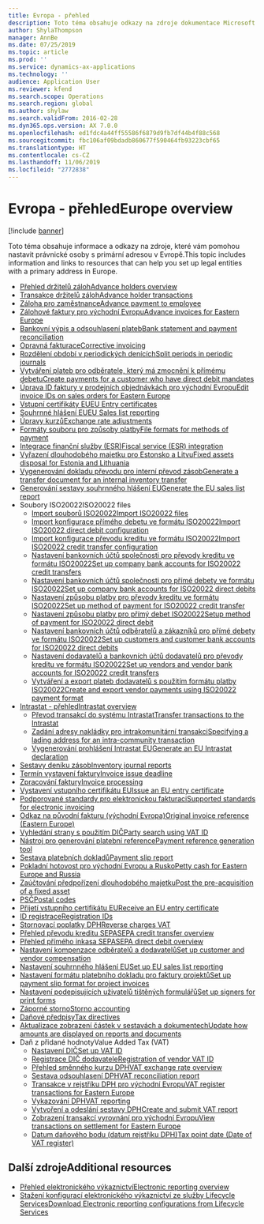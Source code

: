 ```yaml
---
title: Evropa - přehled
description: Toto téma obsahuje odkazy na zdroje dokumentace Microsoft Dynamics 365 Finance pro Evropu.
author: ShylaThompson
manager: AnnBe
ms.date: 07/25/2019
ms.topic: article
ms.prod: ''
ms.service: dynamics-ax-applications
ms.technology: ''
audience: Application User
ms.reviewer: kfend
ms.search.scope: Operations
ms.search.region: global
ms.author: shylaw
ms.search.validFrom: 2016-02-28
ms.dyn365.ops.version: AX 7.0.0
ms.openlocfilehash: ed1fdc4a44ff55586f6879d9fb7df44b4f88c568
ms.sourcegitcommit: fbc106af09bdadb860677f590464fb93223cbf65
ms.translationtype: HT
ms.contentlocale: cs-CZ
ms.lasthandoff: 11/06/2019
ms.locfileid: "2772838"
---
```

# <a name="europe-overview"></a><span data-ttu-id="d24e5-103">Evropa - přehled</span><span class="sxs-lookup"><span data-stu-id="d24e5-103">Europe overview</span></span>

[!include [banner](../includes/banner.md)]

<span data-ttu-id="d24e5-104">Toto téma obsahuje informace a odkazy na zdroje, které vám pomohou nastavit právnické osoby s primární adresou v Evropě.</span><span class="sxs-lookup"><span data-stu-id="d24e5-104">This topic includes information and links to resources that can help you set up legal entities with a primary address in Europe.</span></span> 

- [<span data-ttu-id="d24e5-105">Přehled držitelů záloh</span><span class="sxs-lookup"><span data-stu-id="d24e5-105">Advance holders overview</span></span>](emea-advance-holders.md)
 - [<span data-ttu-id="d24e5-106">Transakce držitelů záloh</span><span class="sxs-lookup"><span data-stu-id="d24e5-106">Advance holder transactions</span></span>](emea-advance-holders-transactions.md)
 - [<span data-ttu-id="d24e5-107">Záloha pro zaměstnance</span><span class="sxs-lookup"><span data-stu-id="d24e5-107">Advance payment to employee</span></span>](tasks/advance-payment-employee.md)
- [<span data-ttu-id="d24e5-108">Zálohové faktury pro východní Evropu</span><span class="sxs-lookup"><span data-stu-id="d24e5-108">Advance invoices for Eastern Europe</span></span>](emea-advance-invoice.md)
- [<span data-ttu-id="d24e5-109">Bankovní výpis a odsouhlasení plateb</span><span class="sxs-lookup"><span data-stu-id="d24e5-109">Bank statement and payment reconciliation</span></span>](emea-bank-reconciliation.md)
- [<span data-ttu-id="d24e5-110">Opravná fakturace</span><span class="sxs-lookup"><span data-stu-id="d24e5-110">Corrective invoicing</span></span>](emea-corrective-invoice.md)
- [<span data-ttu-id="d24e5-111">Rozdělení období v periodických denících</span><span class="sxs-lookup"><span data-stu-id="d24e5-111">Split periods in periodic journals</span></span>](emea-create-post-periodic-journals.md)
- [<span data-ttu-id="d24e5-112">Vytváření plateb pro odběratele, který má zmocnění k přímému debetu</span><span class="sxs-lookup"><span data-stu-id="d24e5-112">Create payments for a customer who have direct debit mandates</span></span>](tasks/create-payments-customers-who-have-direct-debit-mandates.md)
- [<span data-ttu-id="d24e5-113">Úprava ID faktury v prodejních objednávkách pro východní Evropu</span><span class="sxs-lookup"><span data-stu-id="d24e5-113">Edit invoice IDs on sales orders for Eastern Europe</span></span>](emea-edit-invoice-id-sales-orders.md)
- [<span data-ttu-id="d24e5-114">Vstupní certifikáty EU</span><span class="sxs-lookup"><span data-stu-id="d24e5-114">EU Entry certificates</span></span>](emea-entry-certificates.md)
- [<span data-ttu-id="d24e5-115">Souhrnné hlášení EU</span><span class="sxs-lookup"><span data-stu-id="d24e5-115">EU Sales list reporting</span></span>](emea-eu-sales-list.md)
- [<span data-ttu-id="d24e5-116">Úpravy kurzů</span><span class="sxs-lookup"><span data-stu-id="d24e5-116">Exchange rate adjustments</span></span>](emea-exchange-rate-adjustments.md)
- [<span data-ttu-id="d24e5-117">Formáty souboru pro způsoby platby</span><span class="sxs-lookup"><span data-stu-id="d24e5-117">File formats for methods of payment</span></span>](emea-select-file-formats-for-the-method-of-payments.md)
- [<span data-ttu-id="d24e5-118">Integrace finanční služby (ESR)</span><span class="sxs-lookup"><span data-stu-id="d24e5-118">Fiscal service (ESR) integration</span></span>](emea-fiscal-service-integration.md)
- [<span data-ttu-id="d24e5-119">Vyřazení dlouhodobého majetku pro Estonsko a Litvu</span><span class="sxs-lookup"><span data-stu-id="d24e5-119">Fixed assets disposal for Estonia and Lithuania</span></span>](emea-credit-note-reverse-fixed-asset-sale.md)
- [<span data-ttu-id="d24e5-120">Vygenerování dokladu převodu pro interní převod zásob</span><span class="sxs-lookup"><span data-stu-id="d24e5-120">Generate a transfer document for an internal inventory transfer</span></span>](tasks/transfer-document-internal-inventory-transfer.md)
- [<span data-ttu-id="d24e5-121">Generování sestavy souhrnného hlášení EU</span><span class="sxs-lookup"><span data-stu-id="d24e5-121">Generate the EU sales list report</span></span>](tasks/eur-00011-eu-sales-list-report.md)
- <span data-ttu-id="d24e5-122">Soubory ISO20022</span><span class="sxs-lookup"><span data-stu-id="d24e5-122">ISO20022 files</span></span>
  - [<span data-ttu-id="d24e5-123">Import souborů ISO20022</span><span class="sxs-lookup"><span data-stu-id="d24e5-123">Import ISO20022 files</span></span>](emea-ISO20022-file-formats.md)
  - [<span data-ttu-id="d24e5-124">Import konfigurace přímého debetu ve formátu ISO20022</span><span class="sxs-lookup"><span data-stu-id="d24e5-124">Import ISO20022 direct debit configuration</span></span>](tasks/import-iso20022-direct-debit-configuration.md)
  - [<span data-ttu-id="d24e5-125">Import konfigurace převodu kreditu ve formátu ISO20022</span><span class="sxs-lookup"><span data-stu-id="d24e5-125">Import ISO20022 credit transfer configuration</span></span>](tasks/import-iso20022-credit-transfer-configuration.md)
  - [<span data-ttu-id="d24e5-126">Nastavení bankovních účtů společnosti pro převody kreditu ve formátu ISO20022</span><span class="sxs-lookup"><span data-stu-id="d24e5-126">Set up company bank accounts for ISO20022 credit transfers</span></span>](tasks/set-up-company-bank-accounts-iso20022-credit-transfers.md)
  - [<span data-ttu-id="d24e5-127">Nastavení bankovních účtů společnosti pro přímé debety ve formátu ISO20022</span><span class="sxs-lookup"><span data-stu-id="d24e5-127">Set up company bank accounts for ISO20022 direct debits</span></span>](tasks/set-up-company-bank-accounts-iso20022-direct-debits.md)
  - [<span data-ttu-id="d24e5-128">Nastavení způsobu platby pro převody kreditu ve formátu ISO20022</span><span class="sxs-lookup"><span data-stu-id="d24e5-128">Set up method of payment for ISO20022 credit transfer</span></span>](tasks/set-up-method-payment-iso20022-credit-transfer.md)
  - [<span data-ttu-id="d24e5-129">Nastavení způsobu platby pro přímý debet ISO20022</span><span class="sxs-lookup"><span data-stu-id="d24e5-129">Setup method of payment for ISO20022 direct debit</span></span>](tasks/setup-method-payment-iso20022-direct-debit.md)
  - [<span data-ttu-id="d24e5-130">Nastavení bankovních účtů odběratelů a zákazníků pro přímé debety ve formátu ISO20022</span><span class="sxs-lookup"><span data-stu-id="d24e5-130">Set up customers and customer bank accounts for ISO20022 direct debits</span></span>](tasks/set-up-bank-accounts-iso20022-direct-debits.md)
  - [<span data-ttu-id="d24e5-131">Nastavení dodavatelů a bankovních účtů dodavatelů pro převody kreditu ve formátu ISO20022</span><span class="sxs-lookup"><span data-stu-id="d24e5-131">Set up vendors and vendor bank accounts for ISO20022 credit transfers</span></span>](tasks/set-up-vendor-iso20022-credit-transfers.md)
  - [<span data-ttu-id="d24e5-132">Vytváření a export plateb dodavatelů s použitím formátu platby ISO20022</span><span class="sxs-lookup"><span data-stu-id="d24e5-132">Create and export vendor payments using ISO20022 payment format</span></span>](tasks/create-export-vendor-payments-iso20022-payment-format.md)
- [<span data-ttu-id="d24e5-133">Intrastat - přehled</span><span class="sxs-lookup"><span data-stu-id="d24e5-133">Intrastat overview</span></span>](emea-intrastat.md)
  - [<span data-ttu-id="d24e5-134">Převod transakcí do systému Intrastat</span><span class="sxs-lookup"><span data-stu-id="d24e5-134">Transfer transactions to the Intrastat</span></span>](tasks/transfer-transactions-intrastat.md)
  - [<span data-ttu-id="d24e5-135">Zadání adresy nakládky pro intrakomunitární transakci</span><span class="sxs-lookup"><span data-stu-id="d24e5-135">Specifying a lading address for an intra-community transaction</span></span>](tasks/eur-00002-specify-lading-address-intra-community.md)
  - [<span data-ttu-id="d24e5-136">Vygenerování prohlášení Intrastat EU</span><span class="sxs-lookup"><span data-stu-id="d24e5-136">Generate an EU Intrastat declaration</span></span>](tasks/eur-00002-eu-intrastat-declaration.md)
- [<span data-ttu-id="d24e5-137">Sestavy deníku zásob</span><span class="sxs-lookup"><span data-stu-id="d24e5-137">Inventory journal reports</span></span>](emea-set-up-report-inventory-journal-names.md)
- [<span data-ttu-id="d24e5-138">Termín vystavení faktury</span><span class="sxs-lookup"><span data-stu-id="d24e5-138">Invoice issue deadline</span></span>](emea-invoice-issue-deadline.md)
- [<span data-ttu-id="d24e5-139">Zpracování faktury</span><span class="sxs-lookup"><span data-stu-id="d24e5-139">Invoice processing</span></span>](emea-invoice-processing.md)
- [<span data-ttu-id="d24e5-140">Vystavení vstupního certifikátu EU</span><span class="sxs-lookup"><span data-stu-id="d24e5-140">Issue an EU entry certificate</span></span>](tasks/eur-00012-issue-eu-entry-certificate.md)
- [<span data-ttu-id="d24e5-141">Podporované standardy pro elektronickou fakturaci</span><span class="sxs-lookup"><span data-stu-id="d24e5-141">Supported standards for electronic invoicing</span></span>](emea-oioubl-standards-electronic-invoicing.md)
- [<span data-ttu-id="d24e5-142">Odkaz na původní fakturu (východní Evropa)</span><span class="sxs-lookup"><span data-stu-id="d24e5-142">Original invoice reference (Eastern Europe)</span></span>](tasks/ee-00004-original-invoice-reference.md)
- [<span data-ttu-id="d24e5-143">Vyhledání strany s použitím DIČ</span><span class="sxs-lookup"><span data-stu-id="d24e5-143">Party search using VAT ID</span></span>](tasks/eur-00015-party-search-vat-id.md)
- [<span data-ttu-id="d24e5-144">Nástroj pro generování platební reference</span><span class="sxs-lookup"><span data-stu-id="d24e5-144">Payment reference generation tool</span></span>](tasks/ee-00015-payment-reference-generation-tool.md)
- [<span data-ttu-id="d24e5-145">Sestava platebních dokladů</span><span class="sxs-lookup"><span data-stu-id="d24e5-145">Payment slip report</span></span>](emea-eur-payment-slip-report-giro.md)
- [<span data-ttu-id="d24e5-146">Pokladní hotovost pro východní Evropu a Rusko</span><span class="sxs-lookup"><span data-stu-id="d24e5-146">Petty cash for Eastern Europe and Russia</span></span>](emea-petty-cash.md)
- [<span data-ttu-id="d24e5-147">Zaúčtování předpořízení dlouhodobého majetku</span><span class="sxs-lookup"><span data-stu-id="d24e5-147">Post the pre-acquisition of a fixed asset</span></span>](emea-pre-acquisition-acquisition-fixed-asset.md)
- [<span data-ttu-id="d24e5-148">PSČ</span><span class="sxs-lookup"><span data-stu-id="d24e5-148">Postal codes</span></span>](emea-import-create-postal-codes-manually.md)
- [<span data-ttu-id="d24e5-149">Přijetí vstupního certifikátu EU</span><span class="sxs-lookup"><span data-stu-id="d24e5-149">Receive an EU entry certificate</span></span>](tasks/eur-00012-receive-eu-entry-certificate.md)
- [<span data-ttu-id="d24e5-150">ID registrace</span><span class="sxs-lookup"><span data-stu-id="d24e5-150">Registration IDs</span></span>](emea-registration-ids.md)
- [<span data-ttu-id="d24e5-151">Stornovací poplatky DPH</span><span class="sxs-lookup"><span data-stu-id="d24e5-151">Reverse charges VAT</span></span>](emea-reverse-charge.md)
- [<span data-ttu-id="d24e5-152">Přehled převodu kreditu SEPA</span><span class="sxs-lookup"><span data-stu-id="d24e5-152">SEPA credit transfer overview</span></span>](../accounts-payable/sepa-credit-transfer.md)
- [<span data-ttu-id="d24e5-153">Přehled přímého inkasa SEPA</span><span class="sxs-lookup"><span data-stu-id="d24e5-153">SEPA direct debit overview</span></span>](../accounts-receivable/sepa-direct-debit-overview.md)
- [<span data-ttu-id="d24e5-154">Nastavení kompenzace odběratelů a dodavatelů</span><span class="sxs-lookup"><span data-stu-id="d24e5-154">Set up customer and vendor compensation</span></span>](emea-compensation-customer-vendor-transactions.md)
- [<span data-ttu-id="d24e5-155">Nastavení souhrnného hlášení EU</span><span class="sxs-lookup"><span data-stu-id="d24e5-155">Set up EU sales list reporting</span></span>](tasks/eur-00011-eu-sales-list-reporting.md)
- [<span data-ttu-id="d24e5-156">Nastavení formátu platebního dokladu pro faktury projektů</span><span class="sxs-lookup"><span data-stu-id="d24e5-156">Set up payment slip format for project invoices</span></span>](tasks/set-up-payment-slip-format-project-invoices.md)
- [<span data-ttu-id="d24e5-157">Nastavení podepisujících uživatelů tištěných formulářů</span><span class="sxs-lookup"><span data-stu-id="d24e5-157">Set up signers for print forms</span></span>](emea-set-up-signers-for-printing-forms.md)
- [<span data-ttu-id="d24e5-158">Záporné storno</span><span class="sxs-lookup"><span data-stu-id="d24e5-158">Storno accounting</span></span>](emea-storno.md)
- [<span data-ttu-id="d24e5-159">Daňové předpisy</span><span class="sxs-lookup"><span data-stu-id="d24e5-159">Tax directives</span></span>](emea-tax-directives.md)
- [<span data-ttu-id="d24e5-160">Aktualizace zobrazení částek v sestavách a dokumentech</span><span class="sxs-lookup"><span data-stu-id="d24e5-160">Update how amounts are displayed on reports and documents</span></span>](emea-amount-printing-forms.md)
- <span data-ttu-id="d24e5-161">Daň z přidané hodnoty</span><span class="sxs-lookup"><span data-stu-id="d24e5-161">Value Added Tax (VAT)</span></span>
  - [<span data-ttu-id="d24e5-162">Nastavení DIČ</span><span class="sxs-lookup"><span data-stu-id="d24e5-162">Set up VAT ID</span></span>](tasks/eur-00015-vat-id.md)
  - [<span data-ttu-id="d24e5-163">Registrace DIČ dodavatele</span><span class="sxs-lookup"><span data-stu-id="d24e5-163">Registration of vendor VAT ID</span></span>](tasks/eur-00015-registration-vendor-vat-id.md)
  - [<span data-ttu-id="d24e5-164">Přehled směnného kurzu DPH</span><span class="sxs-lookup"><span data-stu-id="d24e5-164">VAT exchange rate overview</span></span>](emea-vat-exchange-rate.md)
  - [<span data-ttu-id="d24e5-165">Sestava odsouhlasení DPH</span><span class="sxs-lookup"><span data-stu-id="d24e5-165">VAT reconciliation report</span></span>](tasks/eur-00018-vat-reconciliation-report.md)
  - [<span data-ttu-id="d24e5-166">Transakce v rejstříku DPH pro východní Evropu</span><span class="sxs-lookup"><span data-stu-id="d24e5-166">VAT register transactions for Eastern Europe</span></span>](emea-vat-register-transactions.md)
  - [<span data-ttu-id="d24e5-167">Vykazování DPH</span><span class="sxs-lookup"><span data-stu-id="d24e5-167">VAT reporting</span></span>](emea-vat-reporting.md)
  - [<span data-ttu-id="d24e5-168">Vytvoření a odeslání sestavy DPH</span><span class="sxs-lookup"><span data-stu-id="d24e5-168">Create and submit VAT report</span></span>](tasks/create-submit-vat-report.md)
  - [<span data-ttu-id="d24e5-169">Zobrazení transakcí vyrovnání pro východní Evropu</span><span class="sxs-lookup"><span data-stu-id="d24e5-169">View transactions on settlement for Eastern Europe</span></span>](emea-transactions-settlement-form.md)
  - [<span data-ttu-id="d24e5-170">Datum daňového bodu (datum rejstříku DPH)</span><span class="sxs-lookup"><span data-stu-id="d24e5-170">Tax point date (Date of VAT register)</span></span>](emea-tax-point-date.md)

## <a name="additional-resources"></a><span data-ttu-id="d24e5-171">Další zdroje</span><span class="sxs-lookup"><span data-stu-id="d24e5-171">Additional resources</span></span>

- [<span data-ttu-id="d24e5-172">Přehled elektronického výkaznictví</span><span class="sxs-lookup"><span data-stu-id="d24e5-172">Electronic reporting overview</span></span>](../../dev-itpro/analytics/general-electronic-reporting.md)
- [<span data-ttu-id="d24e5-173">Stažení konfigurací elektronického výkaznictví ze služby Lifecycle Services</span><span class="sxs-lookup"><span data-stu-id="d24e5-173">Download Electronic reporting configurations from Lifecycle Services</span></span>](../../dev-itpro/analytics/download-electronic-reporting-configuration-lcs.md)

